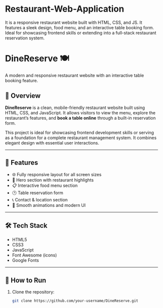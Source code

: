 # Restaurant-Web-Application
It is a responsive restaurant website built with HTML, CSS, and JS. It features a sleek design, food menu, and an interactive table booking form. Ideal for showcasing frontend skills or extending into a full-stack restaurant reservation system.

# DineReserve 🍽️  
A modern and responsive restaurant website with an interactive table booking feature.

## 📌 Overview
**DineReserve** is a clean, mobile-friendly restaurant website built using HTML, CSS, and JavaScript. It allows visitors to view the menu, explore the restaurant’s features, and **book a table online** through a built-in reservation form.

This project is ideal for showcasing frontend development skills or serving as a foundation for a complete restaurant management system. It combines elegant design with essential user interactions.

---

## 🚀 Features

- 🌐 Fully responsive layout for all screen sizes
- 📸 Hero section with restaurant highlights
- 📋 Interactive food menu section
- 🕒 Table reservation form
- 📞 Contact & location section
- 🎨 Smooth animations and modern UI

---

## 🛠️ Tech Stack

- HTML5  
- CSS3  
- JavaScript  
- Font Awesome (icons)  
- Google Fonts

---

## 📂 How to Run

1. Clone the repository:
   ```bash
   git clone https://github.com/your-username/DineReserve.git

